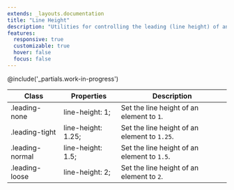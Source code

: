 ```yaml
---
extends: _layouts.documentation
title: "Line Height"
description: "Utilities for controlling the leading (line height) of an element."
features:
  responsive: true
  customizable: true
  hover: false
  focus: false
---
```


@include('_partials.work-in-progress')

<div class="border-t border-grey-lighter">
  <table class="w-full text-left" style="border-collapse: collapse;">
    <thead>
      <tr>
        <th class="text-sm font-semibold text-grey-darker p-2 bg-grey-lightest">Class</th>
        <th class="text-sm font-semibold text-grey-darker p-2 bg-grey-lightest">Properties</th>
        <th class="text-sm font-semibold text-grey-darker p-2 bg-grey-lightest">Description</th>
      </tr>
    </thead>
    <tbody class="align-baseline">
      <tr>
        <td class="p-2 border-t border-smoke font-mono text-xs text-purple-dark whitespace-no-wrap">.leading-none</td>
        <td class="p-2 border-t border-smoke font-mono text-xs text-blue-dark">line-height: 1;</td>
        <td class="p-2 border-t border-smoke text-sm text-grey-darker">Set the line height of an element to <code>1</code>.</td>
      </tr>
      <tr>
        <td class="p-2 border-t border-smoke-light font-mono text-xs text-purple-dark whitespace-no-wrap">.leading-tight</td>
        <td class="p-2 border-t border-smoke-light font-mono text-xs text-blue-dark">line-height: 1.25;</td>
        <td class="p-2 border-t border-smoke-light text-sm text-grey-darker">Set the line height of an element to <code>1.25</code>.</td>
      </tr>
      <tr>
        <td class="p-2 border-t border-smoke-light font-mono text-xs text-purple-dark whitespace-no-wrap">.leading-normal</td>
        <td class="p-2 border-t border-smoke-light font-mono text-xs text-blue-dark">line-height: 1.5;</td>
        <td class="p-2 border-t border-smoke-light text-sm text-grey-darker">Set the line height of an element to <code>1.5</code>.</td>
      </tr>
      <tr>
        <td class="p-2 border-t border-smoke-light font-mono text-xs text-purple-dark whitespace-no-wrap">.leading-loose</td>
        <td class="p-2 border-t border-smoke-light font-mono text-xs text-blue-dark">line-height: 2;</td>
        <td class="p-2 border-t border-smoke-light text-sm text-grey-darker">Set the line height of an element to <code>2</code>.</td>
      </tr>
    </tbody>
  </table>
</div>

